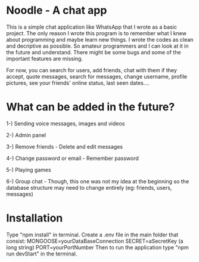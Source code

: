 # Noodle - A chat app
This is a simple chat application like WhatsApp that I wrote as a basic project. The only reason I wrote this program is to remember what I knew about programming and maybe learn new things. I wrote the codes as clean and decriptive as possible. So amateur programmers and I can look at it in the future and understand. There might be some bugs and some of the important features are missing. 

For now, you can search for users, add friends, chat with them if they accept, quote messages, search for messages, change username, profile pictures, see your friends' online status, last seen dates....

# What can be added in the future?

1-) Sending voice messages, images and videos

2-) Admin panel

3-) Remove friends - Delete and edit messages

4-) Change password or email - Remember password

5-) Playing games

6-) Group chat - Though, this one was not my idea at the beginning so the database structure may need to change entirely (eg: friends, users, messages)

# Installation
Type "npm install" in terminal.
Create a .env file in the main folder that consist:
MONGOOSE=yourDataBaseConnection
SECRET=aSecretKey (a long string)
PORT=yourPortNumber
Then to run the application type "npm run devStart" in the terminal.
